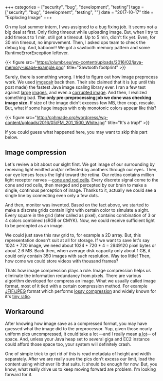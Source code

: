 +++
categories = ["security", "bug", "development", "testing"]
tags = ["security", "bug", "development", "testing", ""]
date = "2017-10-17"
title = "Exploding Image"
+++

On my last summer intern, I was assigned to a bug fixing job. It seems not a big deal at first. Only fixing timeout while uploading image. But, when I try to add timeout to 1 min, still got a timeout. Up to 5 min, didn't fix yet. Even, for 30 min timeout, no improvement. Then, I asked ops team to check the debug log. And, kaboom!! We got a sawtooth memory pattern and some RuntimeErrorException leftover.

{{< figure src="https://plumbr.eu/wp-content/uploads/2016/02/java-memory-usage-example.png" title="Sawtooth footprint" >}}

Surely, there is something wrong. I tried to figure out how image preprocess work. We used [imgscalr](https://github.com/rkalla/imgscalr) back then. Their site claimed that it is (up until this post made) the fastest Java image scaling library ever. I ran a few test against [large](https://i.pinimg.com/originals/ed/9f/8a/ed9f8acd065cf7d19584f0984648e31f.jpg) [images](https://farm4.staticflickr.com/3182/2893346171_11a4df8533_o.jpg), and even a [corrupted image](http://media.rhizome.org/blog/3942/14.jpg). And then, I realized something bad. **The only pre-preprocessing job we done was checking image size.** If size of the image didn't exceess few MB, then crop, rescale. But, what if some huge images with only monotonic colors appear like this?

{{< figure src="http://cphmade.org/wordpress/wp-content/uploads/2016/05/FM_201_1500_White.jpg" title="It's a trap!" >}}

If you could guess what happened here, you may want to skip this part below.

## Image compression

Let's review a bit about our sight first. We got image of our surrounding by receiving light emitted and/or reflected by anothers through our eyes. Then, our eye lenses focus the light toward the retina. Our retina contains million light receptor nerves --[cone and rod cells](https://en.wikipedia.org/wiki/Layer_of_rods_and_cones). Every discrete signal come to the cone and rod cells, then merged and percepted by our brain to make a single, continous perception of image. Thanks to it, actually we could see a single line by connecting even only a few dots. 

And then, monitor was invented. Based on the fact above, we started to make a discrete grids contain light with certain color to simulate a sight. Every square in the grid (later called as pixel), contains combination of 3 or 4 colors combined (sRGB or CMYK). Now, we could receive sufficient light to be percepted as an image.

We could just save this raw grid to, for example a 2D array. But, this representation doesn't suit at all for storage. If we want to save let's say 1024 * 720 image, we need about 1024 * 720 * 4 = 2949120 pixel bytes or about 2.6 MB. Back then, when average disk capacity only about 1 GB, it could only contain 350 images with such resolution. Way too little! Then, how come we could store videos with thousand frames?

Thats how image compression plays a role. Image compression helps us eliminate the information redundancy from pixels. There are various algorithm developed for compress an image. What we usually called image format, most of it tied with a certain compression method. For example [JFIF/JPEG](https://en.wikipedia.org/wiki/JPEG) format which performs [lossy compression](https://en.wikipedia.org/wiki/Lossy_compression) and widely known for it's [tiny ratio](https://cloudinary.com/blog/why_jpeg_is_like_a_photocopier).

## Workaround

After knowing how image save as a compressed format, you may have guessed what the image did to the preprocessor. Yup, given those nearly uniform pics uncompressed, it could take a lot --and I really mean [a lot](https://www.bamsoftware.com/hacks/deflate.html)-- of space. And, unless your Java heap set to several giga and EC2 instance could afford those space too, your system will definitely crash.

One of simple trick to get rid of this is read metadata of height and width separately. After we are really sure the pics don't excess our limit, load the content using whichever lib that suits. It should be enough for now. But, you know, what really drive us to keep moving forward are problem. I'm looking forward for it.
